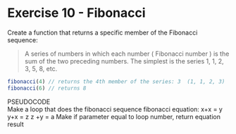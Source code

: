 # Exercise 10 - Fibonacci

Create a function that returns a specific member of the Fibonacci sequence:

> A series of numbers in which each number ( Fibonacci number ) is the sum of the two preceding numbers. The simplest is the series 1, 1, 2, 3, 5, 8, etc.

```javascript
fibonacci(4) // returns the 4th member of the series: 3  (1, 1, 2, 3)
fibonacci(6) // returns 8
```

PSEUDOCODE  
Make a loop that does the fibonacci sequence
    fibonacci equation: x+x = y
                        y+x = z
                        z +y = a 
Make if parameter equal to loop number, return equation result